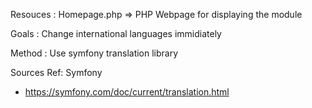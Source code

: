 Resouces :
Homepage.php => PHP Webpage for displaying the module

Goals :
Change international languages immidiately 

Method :
Use symfony translation library


Sources Ref: 
Symfony
- https://symfony.com/doc/current/translation.html



